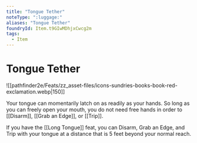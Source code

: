 ```yaml
---
title: "Tongue Tether"
noteType: ":luggage:"
aliases: "Tongue Tether"
foundryId: Item.t9GIwMDhjxCwcg2m
tags:
  - Item
---
```


# Tongue Tether
![[pathfinder2e/Feats/zz_asset-files/icons-sundries-books-book-red-exclamation.webp|150]]

Your tongue can momentarily latch on as readily as your hands. So long as you can freely open your mouth, you do not need free hands in order to [[Disarm]], [[Grab an Edge]], or [[Trip]].

If you have the [[Long Tongue]] feat, you can Disarm, Grab an Edge, and Trip with your tongue at a distance that is 5 feet beyond your normal reach.
